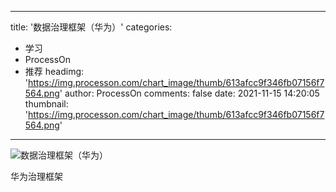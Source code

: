 
---
title: '数据治理框架（华为）'
categories: 
 - 学习
 - ProcessOn
 - 推荐
headimg: 'https://img.processon.com/chart_image/thumb/613afcc9f346fb07156f7564.png'
author: ProcessOn
comments: false
date: 2021-11-15 14:20:05
thumbnail: 'https://img.processon.com/chart_image/thumb/613afcc9f346fb07156f7564.png'
---

<div>   
<img class="thumb" alt="数据治理框架（华为）" src="https://img.processon.com/chart_image/thumb/613afcc9f346fb07156f7564.png" referrerpolicy="no-referrer">
<p>华为治理框架</p>  
</div>
            